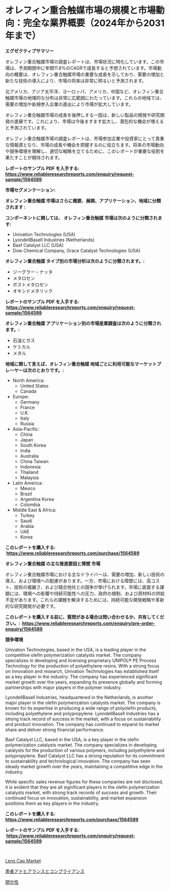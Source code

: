 <p><h1>オレフィン重合触媒市場の規模と市場動向：完全な業界概要（2024年から2031年まで）</h1></p><p><strong>エグゼクティブサマリー</strong></p>
<p><p>オレフィン重合触媒市場の調査レポートは、市場状況に特化しています。この市場は、予測期間中に年間11.8%のCAGRで成長すると予想されています。市場動向の概要は、オレフィン重合触媒市場の重要な成長を示しており、需要の増加と新たな技術の導入により、市場の将来は非常に明るいと予測されます。</p><p>北アメリカ、アジア太平洋、ヨーロッパ、アメリカ、中国など、オレフィン重合触媒市場の地理的な分布は非常に広範囲にわたっています。これらの地域では、需要の増加や新規参入企業の進出により市場が拡大しています。</p><p>オレフィン重合触媒市場の成長を後押しする一因は、新しい製品の開発や研究開発の進展です。これにより、市場は今後ますます拡大し、潜在的な機会が増えると予測されています。</p><p>オレフィン重合触媒市場の調査レポートは、市場参加企業や投資家にとって貴重な情報源となり、市場の成長や機会を把握するのに役立ちます。将来の市場動向や競争環境を理解し、適切な戦略を立てるために、このレポートが重要な役割を果たすことが期待されます。</p></p>
<p><strong>レポートのサンプル PDF を入手する: <a href="https://www.reliableresearchreports.com/enquiry/request-sample/1564589">https://www.reliableresearchreports.com/enquiry/request-sample/1564589</a></strong></p>
<p><strong>市場セグメンテーション:</strong></p>
<p><strong> オレフィン重合触媒 市場はさらに概要、展開、アプリケーション、地域に分類されます :</strong></p>
<p><strong>コンポーネントに関しては、 オレフィン重合触媒 市場は次のように分類されます: &nbsp;</strong></p>
<p><ul><li>Univation Technologies (USA)</li><li>LyondellBasell Industries (Netherlands)</li><li>Basf Catalyst LLC (USA)</li><li>Dow Chemical Company, Grace Catalyst Technologies (USA)</li></ul></p>
<p><strong> オレフィン重合触媒 タイプ別の市場分析は次のように分類されます。:</strong></p>
<p><ul><li>ジーグラー・ナッタ</li><li>メタロセン</li><li>ポストメタロセン</li><li>オキシドメタリック</li></ul></p>
<p><strong>レポートのサンプル PDF を入手する: &nbsp;<a href="https://www.reliableresearchreports.com/enquiry/request-sample/1564589">https://www.reliableresearchreports.com/enquiry/request-sample/1564589</a></strong></p>
<p><strong> オレフィン重合触媒 アプリケーション別の市場産業調査は次のように分類されます。:</strong></p>
<p><ul><li>石油とガス</li><li>ケミカル</li><li>メタル</li></ul></p>
<p><strong>地域に関して言えば、オレフィン重合触媒 地域ごとに利用可能なマーケットプレーヤーは次のとおりです。:</strong></p>
<p><ul>
    <li>
        North America:
        <ul>
            <li>United States</li>
            <li>Canada</li>
        </ul>
    </li>
    <li>
        Europe:
        <ul>
            <li>Germany</li>
            <li>France</li>
            <li>U.K.</li>
            <li>Italy</li>
            <li>Russia</li>
        </ul>
    </li>
    <li>
        Asia-Pacific:
        <ul>
            <li>China</li>
            <li>Japan</li>
            <li>South Korea</li>
            <li>India</li>
            <li>Australia</li>
            <li>China Taiwan</li>
            <li>Indonesia</li>
            <li>Thailand</li>
            <li>Malaysia</li>
        </ul>
    </li>
    <li>
        Latin America:
        <ul>
            <li>Mexico</li>
            <li>Brazil</li>
            <li>Argentina Korea</li>
            <li>Colombia</li>
        </ul>
    </li>
    <li>
        Middle East & Africa:
        <ul>
            <li>Turkey</li>
            <li>Saudi</li>
            <li>Arabia</li>
            <li>UAE</li>
            <li>Korea</li>
        </ul>
    </li>
    </ul></p>
<p><strong>このレポートを購入する: &nbsp;<a href="https://www.reliableresearchreports.com/purchase/1564589">https://www.reliableresearchreports.com/purchase/1564589</a></strong></p>
<p><strong>オレフィン重合触媒 の主な推進要因と障壁 市場</strong></p>
<p><p>オレフィン重合触媒市場における主なドライバーは、需要の増加、新しい技術の導入、および環境への配慮があります。一方、市場における障壁には、高コスト、技術の複雑さ、および競合他社との競争が挙げられます。市場に直面する課題には、環境への影響や持続可能性への圧力、政府の規制、および原材料の供給不足があります。これらの課題を解決するためには、持続可能な開発戦略や革新的な研究開発が必要です。</p></p>
<p><strong>このレポートを購入する前に、質問がある場合は問い合わせるか、共有してください。:&nbsp; <a href="https://www.reliableresearchreports.com/enquiry/pre-order-enquiry/1564589">https://www.reliableresearchreports.com/enquiry/pre-order-enquiry/1564589</a></strong></p>
<p><strong>競争環境</strong></p>
<p><p>Univation Technologies, based in the USA, is a leading player in the competitive olefin polymerization catalysts market. The company specializes in developing and licensing proprietary UNIPOL® PE Process Technology for the production of polyethylene resins. With a strong focus on innovation and research, Univation Technologies has established itself as a key player in the industry. The company has experienced significant market growth over the years, expanding its presence globally and forming partnerships with major players in the polymer industry.</p><p>LyondellBasell Industries, headquartered in the Netherlands, is another major player in the olefin polymerization catalysts market. The company is known for its expertise in producing a wide range of polyolefin products, including polyethylene and polypropylene. LyondellBasell Industries has a strong track record of success in the market, with a focus on sustainability and product innovation. The company has continued to expand its market share and deliver strong financial performance.</p><p>Basf Catalyst LLC, based in the USA, is a key player in the olefin polymerization catalysts market. The company specializes in developing catalysts for the production of various polymers, including polyethylene and polypropylene. Basf Catalyst LLC has a strong reputation for its commitment to sustainability and technological innovation. The company has seen steady market growth over the years, maintaining a competitive edge in the industry.</p><p>While specific sales revenue figures for these companies are not disclosed, it is evident that they are all significant players in the olefin polymerization catalysts market, with strong track records of success and growth. Their continued focus on innovation, sustainability, and market expansion positions them as key players in the industry.</p></p>
<p><strong>このレポートを購入する: &nbsp; <a href="https://www.reliableresearchreports.com/purchase/1564589">https://www.reliableresearchreports.com/purchase/1564589</a></strong></p>
<p><strong>レポートのサンプル PDF を入手する: &nbsp;<a href="https://www.reliableresearchreports.com/enquiry/request-sample/1564589">https://www.reliableresearchreports.com/enquiry/request-sample/1564589</a></strong><strong></strong></p>
<p>&nbsp;</p>
<p><p><a href="https://github.com/danielneavesallisons03mba/Market-Research-Report-List-1/blob/main/lens-cap-market.md">Lens Cap Market</a></p><p><a href="https://medium.com/@chrispcreem58/%E6%82%A3%E8%80%85%E9%81%B5%E5%AE%88%E3%81%A8%E3%82%B3%E3%83%B3%E3%83%97%E3%83%A9%E3%82%A4%E3%82%A2%E3%83%B3%E3%82%B9%E3%81%AE%E5%B8%82%E5%A0%B4%E3%83%AC%E3%83%9D%E3%83%BC%E3%83%88%E3%81%AF-%E3%81%93%E3%81%AE%E5%B8%82%E5%A0%B4%E3%81%AE%E6%9C%80%E6%96%B0%E3%81%AE%E3%83%88%E3%83%AC%E3%83%B3%E3%83%89%E3%81%A8%E6%88%90%E9%95%B7%E3%81%AE%E6%A9%9F%E4%BC%9A%E3%82%92%E6%98%8E%E3%82%89%E3%81%8B%E3%81%AB%E3%81%97%E3%81%BE%E3%81%99-7a80e3ca78f4">患者アドヒアランスとコンプライアンス</a></p><p><a href="https://medium.com/@michaelerde565/%E9%96%93%E6%AC%A0%E6%80%A7%E8%B7%9B%E8%A1%8C%E5%B8%82%E5%A0%B4%E5%B1%95%E6%9C%9B-%E6%A5%AD%E7%95%8C%E6%A6%82%E8%A6%81%E3%81%A8%E4%BA%88%E6%B8%AC-2024%E5%B9%B4%E3%81%8B%E3%82%892031%E5%B9%B4-1efe1577fbfe">間欠性</a></p></p>